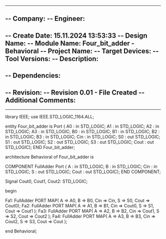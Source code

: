 ----------------------------------------------------------------------------------
-- Company: 
-- Engineer: 
-- 
-- Create Date: 15.11.2024 13:53:33
-- Design Name: 
-- Module Name: Four_bit_adder - Behavioral
-- Project Name: 
-- Target Devices: 
-- Tool Versions: 
-- Description: 
-- 
-- Dependencies: 
-- 
-- Revision:
-- Revision 0.01 - File Created
-- Additional Comments:
-- 
----------------------------------------------------------------------------------


library IEEE;
use IEEE.STD_LOGIC_1164.ALL;

 entity Four_bit_adder is
	Port ( A0 : in STD_LOGIC;
           A1 : in STD_LOGIC;
           A2 : in STD_LOGIC;
           A3 : in STD_LOGIC;
           B0 : in STD_LOGIC;
           B1 : in STD_LOGIC;
           B2 : in STD_LOGIC;
           B3 : in STD_LOGIC;
           Cin : in STD_LOGIC;
           S0 : out STD_LOGIC;
           S1 : out STD_LOGIC;
           S2 : out STD_LOGIC;
           S3 : out STD_LOGIC;
           Cout : out STD_LOGIC);
   END Four_bit_adder;
  

architecture Behavioral of Four_bit_adder is

   COMPONENT FullAdder
    Port ( A : in STD_LOGIC;
           B : in STD_LOGIC;
           Cin : in STD_LOGIC;
           S : out STD_LOGIC;
           Cout : out STD_LOGIC);
   END COMPONENT;
   
   Signal Cout0, Cout1, Cout2: STD_LOGIC;
   
begin

   Fa1: FullAdder PORT MAP(
        A => A0, 
        B => B0,
        Cin => Cin,
        S => S0,
        Cout => Cout0);
    Fa2: FullAdder PORT MAP(
        A => A1, 
        B => B1, 
        Cin => Cout0,
        S => S1, 
        Cout => Cout1
   );
    Fa3: FullAdder PORT MAP(
        A => A2, 
        B => B2, 
        Cin => Cout1,
        S => S2, 
        Cout => Cout2
   );
    Fa4: FullAdder PORT MAP(
        A => A3, 
        B => B3, 
        Cin => Cout2,
        S => S3, 
        Cout => Cout
   );
   


end Behavioral;
